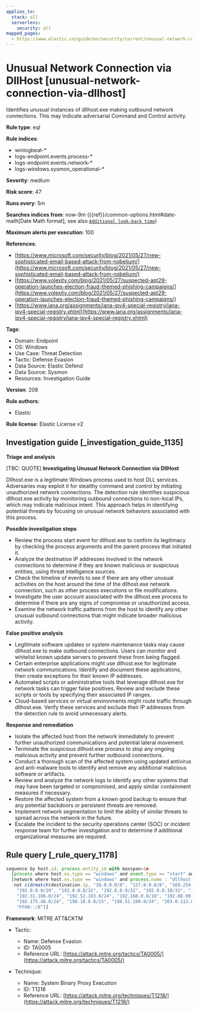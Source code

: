 ```yaml
---
applies_to:
  stack: all
  serverless:
    security: all
mapped_pages:
  - https://www.elastic.co/guide/en/security/current/unusual-network-connection-via-dllhost.html
---
```


# Unusual Network Connection via DllHost [unusual-network-connection-via-dllhost]

Identifies unusual instances of dllhost.exe making outbound network connections. This may indicate adversarial Command and Control activity.

**Rule type**: eql

**Rule indices**:

* winlogbeat-*
* logs-endpoint.events.process-*
* logs-endpoint.events.network-*
* logs-windows.sysmon_operational-*

**Severity**: medium

**Risk score**: 47

**Runs every**: 5m

**Searches indices from**: now-9m ({{ref}}/common-options.html#date-math[Date Math format], see also [`Additional look-back time`](docs-content://solutions/security/detect-and-alert/create-detection-rule.md#rule-schedule))

**Maximum alerts per execution**: 100

**References**:

* [https://www.microsoft.com/security/blog/2021/05/27/new-sophisticated-email-based-attack-from-nobelium/](https://www.microsoft.com/security/blog/2021/05/27/new-sophisticated-email-based-attack-from-nobelium/)
* [https://www.volexity.com/blog/2021/05/27/suspected-apt29-operation-launches-election-fraud-themed-phishing-campaigns/](https://www.volexity.com/blog/2021/05/27/suspected-apt29-operation-launches-election-fraud-themed-phishing-campaigns/)
* [https://www.iana.org/assignments/iana-ipv4-special-registry/iana-ipv4-special-registry.xhtml](https://www.iana.org/assignments/iana-ipv4-special-registry/iana-ipv4-special-registry.xhtml)

**Tags**:

* Domain: Endpoint
* OS: Windows
* Use Case: Threat Detection
* Tactic: Defense Evasion
* Data Source: Elastic Defend
* Data Source: Sysmon
* Resources: Investigation Guide

**Version**: 208

**Rule authors**:

* Elastic

**Rule license**: Elastic License v2

## Investigation guide [_investigation_guide_1135]

**Triage and analysis**

[TBC: QUOTE]
**Investigating Unusual Network Connection via DllHost**

Dllhost.exe is a legitimate Windows process used to host DLL services. Adversaries may exploit it for stealthy command and control by initiating unauthorized network connections. The detection rule identifies suspicious dllhost.exe activity by monitoring outbound connections to non-local IPs, which may indicate malicious intent. This approach helps in identifying potential threats by focusing on unusual network behaviors associated with this process.

**Possible investigation steps**

* Review the process start event for dllhost.exe to confirm its legitimacy by checking the process arguments and the parent process that initiated it.
* Analyze the destination IP addresses involved in the network connections to determine if they are known malicious or suspicious entities, using threat intelligence sources.
* Check the timeline of events to see if there are any other unusual activities on the host around the time of the dllhost.exe network connection, such as other process executions or file modifications.
* Investigate the user account associated with the dllhost.exe process to determine if there are any signs of compromise or unauthorized access.
* Examine the network traffic patterns from the host to identify any other unusual outbound connections that might indicate broader malicious activity.

**False positive analysis**

* Legitimate software updates or system maintenance tasks may cause dllhost.exe to make outbound connections. Users can monitor and whitelist known update servers to prevent these from being flagged.
* Certain enterprise applications might use dllhost.exe for legitimate network communications. Identify and document these applications, then create exceptions for their known IP addresses.
* Automated scripts or administrative tools that leverage dllhost.exe for network tasks can trigger false positives. Review and exclude these scripts or tools by specifying their associated IP ranges.
* Cloud-based services or virtual environments might route traffic through dllhost.exe. Verify these services and exclude their IP addresses from the detection rule to avoid unnecessary alerts.

**Response and remediation**

* Isolate the affected host from the network immediately to prevent further unauthorized communications and potential lateral movement.
* Terminate the suspicious dllhost.exe process to stop any ongoing malicious activity and prevent further outbound connections.
* Conduct a thorough scan of the affected system using updated antivirus and anti-malware tools to identify and remove any additional malicious software or artifacts.
* Review and analyze the network logs to identify any other systems that may have been targeted or compromised, and apply similar containment measures if necessary.
* Restore the affected system from a known good backup to ensure that any potential backdoors or persistent threats are removed.
* Implement network segmentation to limit the ability of similar threats to spread across the network in the future.
* Escalate the incident to the security operations center (SOC) or incident response team for further investigation and to determine if additional organizational measures are required.


## Rule query [_rule_query_1178]

```js
sequence by host.id, process.entity_id with maxspan=1m
  [process where host.os.type == "windows" and event.type == "start" and process.name : "dllhost.exe" and process.args_count == 1]
  [network where host.os.type == "windows" and process.name : "dllhost.exe" and
   not cidrmatch(destination.ip, "10.0.0.0/8", "127.0.0.0/8", "169.254.0.0/16", "172.16.0.0/12", "192.0.0.0/24",
    "192.0.0.0/29", "192.0.0.8/32", "192.0.0.9/32", "192.0.0.10/32", "192.0.0.170/32", "192.0.0.171/32", "192.0.2.0/24",
    "192.31.196.0/24", "192.52.193.0/24", "192.168.0.0/16", "192.88.99.0/24", "224.0.0.0/4", "100.64.0.0/10",
    "192.175.48.0/24", "198.18.0.0/15", "198.51.100.0/24", "203.0.113.0/24", "240.0.0.0/4", "::1", "FE80::/10",
    "FF00::/8")]
```

**Framework**: MITRE ATT&CKTM

* Tactic:

    * Name: Defense Evasion
    * ID: TA0005
    * Reference URL: [https://attack.mitre.org/tactics/TA0005/](https://attack.mitre.org/tactics/TA0005/)

* Technique:

    * Name: System Binary Proxy Execution
    * ID: T1218
    * Reference URL: [https://attack.mitre.org/techniques/T1218/](https://attack.mitre.org/techniques/T1218/)



